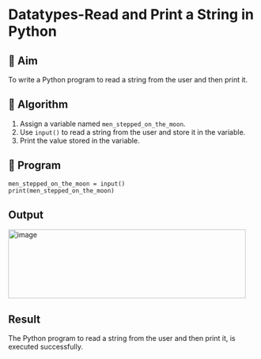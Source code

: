 # Datatypes-Read and Print a String in Python

## 🎯 Aim
To write a Python program to read a string from the user and then print it.

## 🧠 Algorithm
1. Assign a variable named `men_stepped_on_the_moon`.
2. Use `input()` to read a string from the user and store it in the variable.
3. Print the value stored in the variable.

## 🧾 Program
```
men_stepped_on_the_moon = input()
print(men_stepped_on_the_moon)
```

## Output
<img width="480" height="139" alt="image" src="https://github.com/user-attachments/assets/08399030-7033-4784-bf0b-ece7deae3d5c" />


## Result
The Python program to read a string from the user and then print it, is executed successfully.

